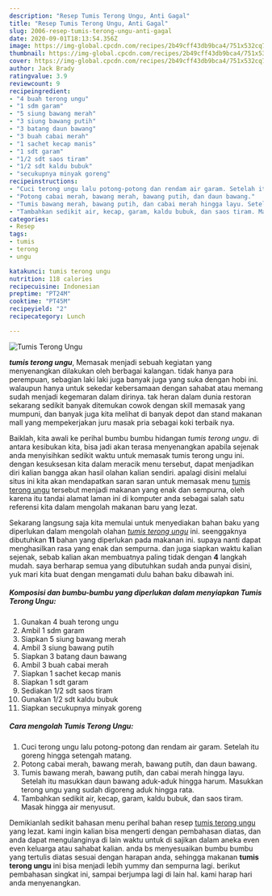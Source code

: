 ```yaml
---
description: "Resep Tumis Terong Ungu, Anti Gagal"
title: "Resep Tumis Terong Ungu, Anti Gagal"
slug: 2006-resep-tumis-terong-ungu-anti-gagal
date: 2020-09-01T18:13:54.356Z
image: https://img-global.cpcdn.com/recipes/2b49cff43db9bca4/751x532cq70/tumis-terong-ungu-foto-resep-utama.jpg
thumbnail: https://img-global.cpcdn.com/recipes/2b49cff43db9bca4/751x532cq70/tumis-terong-ungu-foto-resep-utama.jpg
cover: https://img-global.cpcdn.com/recipes/2b49cff43db9bca4/751x532cq70/tumis-terong-ungu-foto-resep-utama.jpg
author: Jack Brady
ratingvalue: 3.9
reviewcount: 9
recipeingredient:
- "4 buah terong ungu"
- "1 sdm garam"
- "5 siung bawang merah"
- "3 siung bawang putih"
- "3 batang daun bawang"
- "3 buah cabai merah"
- "1 sachet kecap manis"
- "1 sdt garam"
- "1/2 sdt saos tiram"
- "1/2 sdt kaldu bubuk"
- "secukupnya minyak goreng"
recipeinstructions:
- "Cuci terong ungu lalu potong-potong dan rendam air garam. Setelah itu goreng hingga setengah matang."
- "Potong cabai merah, bawang merah, bawang putih, dan daun bawang."
- "Tumis bawang merah, bawang putih, dan cabai merah hingga layu. Setelah itu masukkan daun bawang aduk-aduk hingga harum. Masukkan terong ungu yang sudah digoreng aduk hingga rata."
- "Tambahkan sedikit air, kecap, garam, kaldu bubuk, dan saos tiram. Masak hingga air menyusut."
categories:
- Resep
tags:
- tumis
- terong
- ungu

katakunci: tumis terong ungu 
nutrition: 118 calories
recipecuisine: Indonesian
preptime: "PT24M"
cooktime: "PT45M"
recipeyield: "2"
recipecategory: Lunch

---
```



![Tumis Terong Ungu](https://img-global.cpcdn.com/recipes/2b49cff43db9bca4/751x532cq70/tumis-terong-ungu-foto-resep-utama.jpg)

<b><i>tumis terong ungu</i></b>, Memasak menjadi sebuah kegiatan yang menyenangkan dilakukan oleh berbagai kalangan. tidak hanya para perempuan, sebagian laki laki juga banyak juga yang suka dengan hobi ini. walaupun hanya untuk sekedar kebersamaan dengan sahabat atau memang sudah menjadi kegemaran dalam dirinya. tak heran dalam dunia restoran sekarang sedikit banyak ditemukan cowok dengan skill memasak yang mumpuni, dan banyak juga kita melihat di banyak depot dan stand makanan mall yang mempekerjakan juru masak pria sebagai koki terbaik nya.

Baiklah, kita awali ke perihal bumbu bumbu hidangan <i>tumis terong ungu</i>. di antara kesibukan kita, bisa jadi akan terasa menyenangkan apabila sejenak anda menyisihkan sedikit waktu untuk memasak tumis terong ungu ini. dengan kesuksesan kita dalam meracik menu tersebut, dapat menjadikan diri kalian bangga akan hasil olahan kalian sendiri. apalagi disini melalui situs ini kita akan mendapatkan saran saran untuk memasak menu <u>tumis terong ungu</u> tersebut menjadi makanan yang enak dan sempurna, oleh karena itu tandai alamat laman ini di komputer anda sebagai salah satu referensi kita dalam mengolah makanan baru yang lezat.




Sekarang langsung saja kita memulai untuk menyediakan bahan baku yang diperlukan dalam mengolah olahan <u><i>tumis terong ungu</i></u> ini. seenggaknya dibutuhkan <b>11</b> bahan yang diperlukan pada makanan ini. supaya nanti dapat menghasilkan rasa yang enak dan sempurna. dan juga siapkan waktu kalian sejenak, sebab kalian akan membuatnya paling tidak dengan <b>4</b> langkah mudah. saya berharap semua yang dibutuhkan sudah anda punyai disini, yuk mari kita buat dengan mengamati dulu bahan baku dibawah ini.

<!--inarticleads1-->

##### Komposisi dan bumbu-bumbu yang diperlukan dalam menyiapkan Tumis Terong Ungu:

1. Gunakan 4 buah terong ungu
1. Ambil 1 sdm garam
1. Siapkan 5 siung bawang merah
1. Ambil 3 siung bawang putih
1. Siapkan 3 batang daun bawang
1. Ambil 3 buah cabai merah
1. Siapkan 1 sachet kecap manis
1. Siapkan 1 sdt garam
1. Sediakan 1/2 sdt saos tiram
1. Gunakan 1/2 sdt kaldu bubuk
1. Siapkan secukupnya minyak goreng




<!--inarticleads2-->

##### Cara mengolah Tumis Terong Ungu:

1. Cuci terong ungu lalu potong-potong dan rendam air garam. Setelah itu goreng hingga setengah matang.
1. Potong cabai merah, bawang merah, bawang putih, dan daun bawang.
1. Tumis bawang merah, bawang putih, dan cabai merah hingga layu. Setelah itu masukkan daun bawang aduk-aduk hingga harum. Masukkan terong ungu yang sudah digoreng aduk hingga rata.
1. Tambahkan sedikit air, kecap, garam, kaldu bubuk, dan saos tiram. Masak hingga air menyusut.




Demikianlah sedikit bahasan menu perihal bahan resep <u>tumis terong ungu</u> yang lezat. kami ingin kalian bisa mengerti dengan pembahasan diatas, dan anda dapat mengulanginya di lain waktu untuk di sajikan dalam aneka even even keluarga atau sahabat kalian. anda bs menyesuaikan bumbu bumbu yang tertulis diatas sesuai dengan harapan anda, sehingga makanan <b>tumis terong ungu</b> ini bisa menjadi lebih yummy dan sempurna lagi. berikut pembahasan singkat ini, sampai berjumpa lagi di lain hal. kami harap hari anda menyenangkan.
